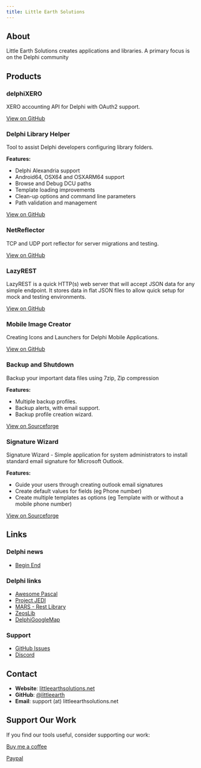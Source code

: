 ```yaml
---
title: Little Earth Solutions
---
```


## About

Little Earth Solutions creates applications and libraries. A primary focus is on the Delphi community

## Products

### delphiXERO
XERO accounting API for Delphi with OAuth2 support.

[View on GitHub](https://github.com/littleearth/delphiXERO)

### Delphi Library Helper
Tool to assist Delphi developers configuring library folders.

**Features:**
- Delphi Alexandria support
- Android64, OSX64 and OSXARM64 support
- Browse and Debug DCU paths
- Template loading improvements
- Clean-up options and command line parameters
- Path validation and management

[View on GitHub](https://github.com/littleearth/delphi-library-helper)

### NetReflector
TCP and UDP port reflector for server migrations and testing.

[View on GitHub](https://github.com/littleearth/net-reflector)

### LazyREST
LazyREST is a quick HTTP(s) web server that will accept JSON data for any simple endpoint. It stores data in flat JSON files to allow quick setup for mock and testing environments.

[View on GitHub](https://github.com/littleearth/lazy-rest)

### Mobile Image Creator
Creating Icons and Launchers for Delphi Mobile Applications.

[View on GitHub](https://github.com/littleearth/mobile-image-creator)

### Backup and Shutdown

Backup your important data files using 7zip, Zip compression

**Features:**
- Multiple backup profiles.
- Backup alerts, with email support.
- Backup profile creation wizard.

[View on Sourceforge](http://sourceforge.net/projects/bands/)

### Signature Wizard

Signature Wizard - Simple application for system administrators to install standard email signature for Microsoft Outlook.

**Features:**
- Guide your users through creating outlook email signatures
- Create default values for fields (eg Phone number)
- Create multiple templates as options (eg Template with or without a mobile phone number)

[View on Sourceforge](http://sourceforge.net/projects/signaturewizard/)

## Links

### Delphi news
- [Begin End](https://www.beginend.net/)

### Delphi links
- [Awesome Pascal](https://github.com/Fr0sT-Brutal/awesome-pascal)
- [Project JEDI](https://github.com/project-jedi/)
- [MARS - Rest Library](https://github.com/andrea-magni/MARS)
- [ZeosLib](https://sourceforge.net/projects/zeoslib/)
- [DelphiGoogleMap](https://github.com/EtheaDev/DelphiGoogleMap)

### Support
- [GitHub Issues](https://github.com/littleearth)
- [Discord](https://discord.gg/bJgWgXwCBB)

## Contact

- **Website**: [littleearthsolutions.net](https://littleearthsolutions.net)
- **GitHub**: [@littleearth](https://github.com/littleearth)
- **Email**: support (at) littleearthsolutions.net

## Support Our Work

If you find our tools useful, consider supporting our work:

[Buy me a coffee](https://www.buymeacoffee.com/littleearth)

[Paypal](https://www.paypal.com/donate/?business=WAP53BTVXRT3S&no_recurring=0&item_name=Little+Earth+Solutions+creating+open+source+software&currency_code=AUD)